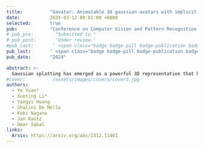 ```yaml
---
title:          "Gavatar: Animatable 3d gaussian avatars with implicit mesh learning"
date:           2024-03-12 00:01:00 +0800
selected:       true
pub:            "Conference on Computer Vision and Pattern Recognition (CVPR)"
# pub_pre:        "Submitted to "
# pub_post:       'Under review.'
#pub_last:       ' <span class="badge badge-pill badge-publication badge-success">Spotlight</span>'
pub_last:       ' <span class="badge badge-pill badge-publication badge-success">Highlight</span>'
pub_date:       "2024"

abstract: >-
  Gaussian splatting has emerged as a powerful 3D representation that harnesses the advantages of both explicit (mesh) and implicit (NeRF) 3D representations. In this paper we seek to leverage Gaussian splatting to generate realistic animatable avatars from textual descriptions addressing the limitations (eg efficiency and flexibility) imposed by mesh or NeRF-based representations. However a naive application of Gaussian splatting cannot generate high-quality animatable avatars and suffers from learning instability; it also cannot capture fine avatar geometries and often leads to degenerate body parts. To tackle these problems we first propose a primitive-based 3D Gaussian representation where Gaussians are defined inside pose-driven primitives to facilitate animations. Second to stabilize and amortize the learning of millions of Gaussians we propose to use implicit neural fields to predict the Gaussian attributes (eg colors). Finally to capture fine avatar geometries and extract detailed meshes we propose a novel SDF-based implicit mesh learning approach for 3D Gaussians that regularizes the underlying geometries and extracts highly detailed textured meshes. Our proposed method GAvatar enables the large-scale generation of diverse animatable avatars using only text prompts. GAvatar significantly surpasses existing methods in terms of both appearance and geometry quality and achieves extremely fast rendering (100 fps) at 1K resolution.
#cover:          /assets/images/covers/cover3.jpg
authors:
  - Ye Yuan*
  - Xueting Li*
  - Yangyi Huang
  - Shalini De Mello
  - Koki Nagano
  - Jan Kautz
  - Umar Iqbal
links:
  Arxiv: https://arxiv.org/abs/2312.11461
---
```

